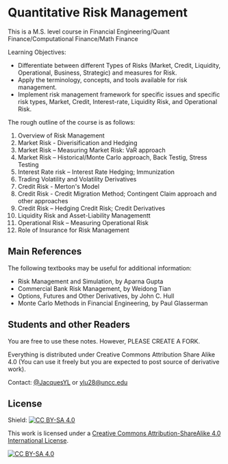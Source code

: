 # Quantitative Risk Management

This is a M.S. level course in Financial Engineering/Quant Finance/Computational Finance/Math Finance

Learning Objectives:

* Differentiate between different Types of Risks (Market, Credit, Liquidity, Operational, Business,
Strategic) and measures for Risk.
* Apply the terminology, concepts, and tools available for risk management.
* Implement risk management framework for specific issues and specific risk types, Market, Credit,
Interest-rate, Liquidity Risk, and Operational Risk.



The rough outline of the course is as follows:

1. Overview of Risk Management
2. Market Risk - Diverisification and Hedging 
3. Market Risk – Measuring Market Risk: VaR approach
4. Market Risk – Historical/Monte Carlo approach, Back Testig, Stress Testing
5. Interest Rate risk – Interest Rate Hedging; Immunization 
6. Trading Volatility and Volatility Derivatives
7. Credit Risk - Merton's Model
8. Credit Risk - Credit Migration Method; Contingent Claim approach and other approaches
9. Credit Risk – Hedging Credit Risk; Credit Derivatives 
10. Liquidity Risk and Asset-Liability Managementt 
11. Operational Risk – Measuring Operational Risk
12. Role of Insurance for Risk Management


## Main References 

The following textbooks may be useful for additional information:

* Risk Management and Simulation, by Aparna Gupta
* Commercial Bank Risk Management, by Weidong Tian
* Options, Futures and Other Derivatives, by John C. Hull
* Monte Carlo Methods in Financial Engineering, by Paul Glasserman

## Students and other Readers 

You are free to use these notes. However, PLEASE CREATE A FORK.

Everything is distributed under Creative Commons Attribution Share Alike 4.0 (You can use it freely but you are expected to post source of derivative work).

Contact: [@JacquesYL](https://jacquesyl.github.io/) or [ylu28@uncc.edu](mailto:ylu28@uncc.edu)


## License

Shield: [![CC BY-SA 4.0][cc-by-sa-shield]][cc-by-sa]

This work is licensed under a
[Creative Commons Attribution-ShareAlike 4.0 International License][cc-by-sa].

[![CC BY-SA 4.0][cc-by-sa-image]][cc-by-sa]

[cc-by-sa]: http://creativecommons.org/licenses/by-sa/4.0/
[cc-by-sa-image]: https://licensebuttons.net/l/by-sa/4.0/88x31.png
[cc-by-sa-shield]: https://img.shields.io/badge/License-CC%20BY--SA%204.0-lightgrey.svg
